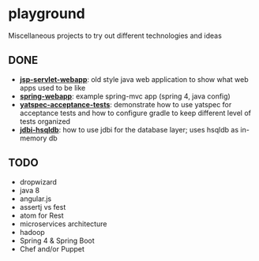 playground
==========

Miscellaneous projects to try out different technologies and ideas

## DONE
* [__jsp-servlet-webapp__](jsp-servlet-webapp): old style java web application to show what web apps used to be like
* [__spring-webapp__](spring-webapp): example spring-mvc app (spring 4, java config)
* [__yatspec-acceptance-tests__](yatspec-acceptance-tests): demonstrate how to use yatspec for acceptance tests and how to configure gradle to keep different level of tests organized
* [__jdbi-hsqldb__](jdbi-hsqldb): how to use jdbi for the database layer; uses hsqldb as in-memory db

## TODO

* dropwizard
* java 8
* angular.js
* assertj vs fest
* atom for Rest
* microservices architecture
* hadoop
* Spring 4 & Spring Boot
* Chef and/or Puppet
